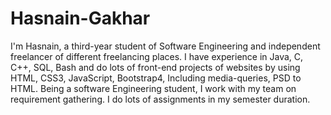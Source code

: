 # Hasnain-Gakhar
I'm Hasnain, a third-year student of Software Engineering and independent freelancer of different freelancing places. I have experience in Java, C, C++, SQL, Bash and do lots of front-end projects of websites by using HTML, CSS3, JavaScript, Bootstrap4, Including media-queries, PSD to HTML. Being a software Engineering student, I work with my team on requirement gathering. I do lots of assignments in my semester duration. 
